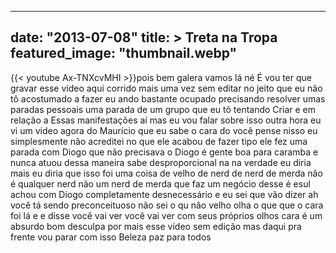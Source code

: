 
---
date: "2013-07-08"
title: > 
    Treta na Tropa
featured_image: "thumbnail.webp"
---
{{< youtube Ax-TNXcvMHI >}}pois bem galera vamos lá né É vou ter
que gravar esse vídeo aqui corrido mais
uma vez sem editar no jeito que eu não
tô acostumado a fazer eu ando bastante
ocupado precisando resolver umas paradas
pessoais uma parada de um grupo que eu
tô tentando Criar e em relação a Essas
manifestações aí mas eu vou falar sobre
isso outra hora eu vi um vídeo agora do
Maurício que eu sabe o cara do você
pense nisso eu simplesmente não
acreditei no que ele acabou de fazer
tipo ele fez uma parada com Diogo que
não precisava o Diogo é gente boa para
caramba e nunca atuou dessa maneira sabe
desproporcional na na verdade eu diria
mais eu diria que isso foi uma coisa de
velho de nerd de nerd de merda não é
qualquer nerd não um nerd de merda que
faz um negócio desse é esul achou com
Diogo completamente desnecessário e eu
sei que vão dizer ah você tá sendo
preconceituoso não sei o qu não velho
olha o que que o cara foi lá e e disse
você vai ver você vai ver com seus
próprios olhos cara é um absurdo bom
desculpa por mais esse vídeo sem edição
mas daqui pra frente vou parar com isso
Beleza paz para todos
